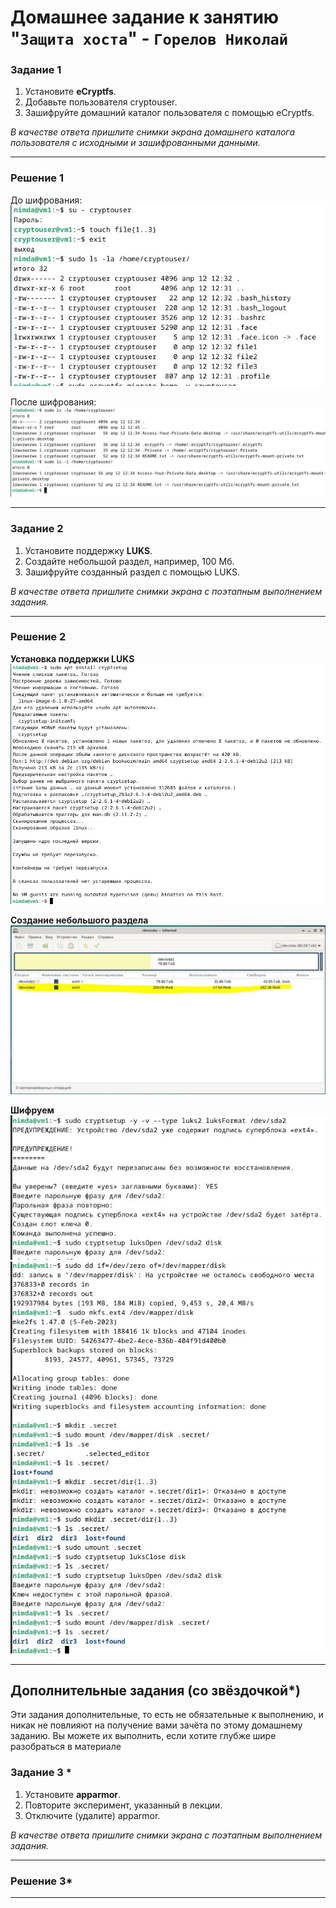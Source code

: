 # Домашнее задание к занятию "`Защита хоста`" - `Горелов Николай`


### Задание 1

1. Установите **eCryptfs**.
2. Добавьте пользователя cryptouser.
3. Зашифруйте домашний каталог пользователя с помощью eCryptfs.


*В качестве ответа  пришлите снимки экрана домашнего каталога пользователя с исходными и зашифрованными данными.*  

---

### Решение 1

До шифрования:  
![](img/13.1.1.JPG)

После шифрования:  
![](img/13.1.2.JPG)

---

### Задание 2

1. Установите поддержку **LUKS**.
2. Создайте небольшой раздел, например, 100 Мб.
3. Зашифруйте созданный раздел с помощью LUKS.

*В качестве ответа пришлите снимки экрана с поэтапным выполнением задания.*

---

### Решение 2

**Установка поддержки LUKS**  
![](img/13.2.1.JPG)

**Создание небольшого раздела**  
![](img/13.2.2.JPG)

**Шифруем**  
![](img/13.2.3.1.JPG)
![](img/13.2.3.2.JPG)

---

## Дополнительные задания (со звёздочкой*)

Эти задания дополнительные, то есть не обязательные к выполнению, и никак не повлияют на получение вами зачёта по этому домашнему заданию. Вы можете их выполнить, если хотите глубже шире разобраться в материале

### Задание 3 *

1. Установите **apparmor**.
2. Повторите эксперимент, указанный в лекции.
3. Отключите (удалите) apparmor.


*В качестве ответа пришлите снимки экрана с поэтапным выполнением задания.*

---

### Решение 3*

---